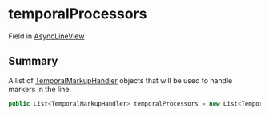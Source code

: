 # temporalProcessors

Field in [AsyncLineView](yarn.unity.asynclineview.md)

## Summary

A list of [TemporalMarkupHandler](yarn.unity.temporalmarkuphandler.md) objects that will be used to handle markers in the line.

```csharp
public List<TemporalMarkupHandler> temporalProcessors = new List<TemporalMarkupHandler>();
```
